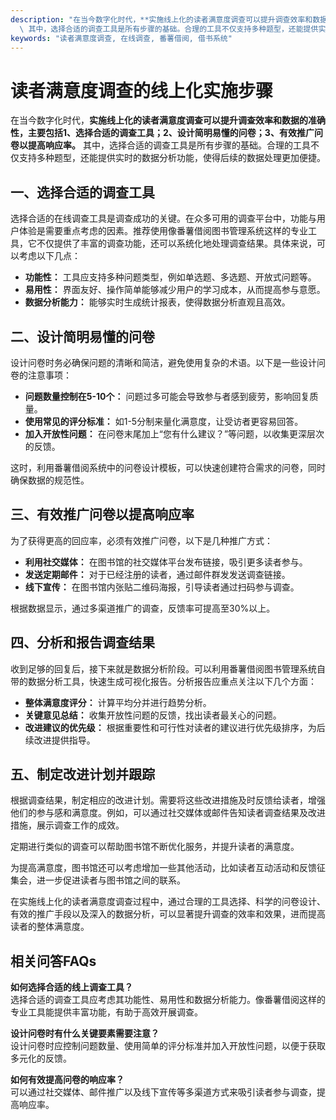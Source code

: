 ```yaml
---
description: "在当今数字化时代，**实施线上化的读者满意度调查可以提升调查效率和数据的准确性，主要包括1、选择合适的调查工具；2、设计简明易懂的问卷；3、有效推广问卷以提高响应率。**\
  \ 其中，选择合适的调查工具是所有步骤的基础。合理的工具不仅支持多种题型，还能提供实时的数据分析功能，使得后续的数据处理更加便捷。"
keywords: "读者满意度调查, 在线调查, 番薯借阅, 借书系统"
---
```

# 读者满意度调查的线上化实施步骤

在当今数字化时代，**实施线上化的读者满意度调查可以提升调查效率和数据的准确性，主要包括1、选择合适的调查工具；2、设计简明易懂的问卷；3、有效推广问卷以提高响应率。** 其中，选择合适的调查工具是所有步骤的基础。合理的工具不仅支持多种题型，还能提供实时的数据分析功能，使得后续的数据处理更加便捷。

## **一、选择合适的调查工具**

选择合适的在线调查工具是调查成功的关键。在众多可用的调查平台中，功能与用户体验是需要重点考虑的因素。推荐使用像番薯借阅图书管理系统这样的专业工具，它不仅提供了丰富的调查功能，还可以系统化地处理调查结果。具体来说，可以考虑以下几点：

- **功能性：** 工具应支持多种问题类型，例如单选题、多选题、开放式问题等。
- **易用性：** 界面友好、操作简单能够减少用户的学习成本，从而提高参与意愿。
- **数据分析能力：** 能够实时生成统计报表，使得数据分析直观且高效。

## **二、设计简明易懂的问卷**

设计问卷时务必确保问题的清晰和简洁，避免使用复杂的术语。以下是一些设计问卷的注意事项：

- **问题数量控制在5-10个：** 问题过多可能会导致参与者感到疲劳，影响回复质量。
- **使用常见的评分标准：** 如1-5分制来量化满意度，让受访者更容易回答。
- **加入开放性问题：** 在问卷末尾加上“您有什么建议？”等问题，以收集更深层次的反馈。

这时，利用番薯借阅系统中的问卷设计模板，可以快速创建符合需求的问卷，同时确保数据的规范性。

## **三、有效推广问卷以提高响应率**

为了获得更高的回应率，必须有效推广问卷，以下是几种推广方式：

- **利用社交媒体：** 在图书馆的社交媒体平台发布链接，吸引更多读者参与。
- **发送定期邮件：** 对于已经注册的读者，通过邮件群发发送调查链接。
- **线下宣传：** 在图书馆内张贴二维码海报，引导读者通过扫码参与调查。

根据数据显示，通过多渠道推广的调查，反馈率可提高至30%以上。

## **四、分析和报告调查结果**

收到足够的回复后，接下来就是数据分析阶段。可以利用番薯借阅图书管理系统自带的数据分析工具，快速生成可视化报告。分析报告应重点关注以下几个方面：

- **整体满意度评分：** 计算平均分并进行趋势分析。
- **关键意见总结：** 收集开放性问题的反馈，找出读者最关心的问题。
- **改进建议的优先级：** 根据重要性和可行性对读者的建议进行优先级排序，为后续改进提供指导。

## **五、制定改进计划并跟踪**

根据调查结果，制定相应的改进计划。需要将这些改进措施及时反馈给读者，增强他们的参与感和满意度。例如，可以通过社交媒体或邮件告知读者调查结果及改进措施，展示调查工作的成效。

定期进行类似的调查可以帮助图书馆不断优化服务，并提升读者的满意度。

为提高满意度，图书馆还可以考虑增加一些其他活动，比如读者互动活动和反馈征集会，进一步促进读者与图书馆之间的联系。

在实施线上化的读者满意度调查过程中，通过合理的工具选择、科学的问卷设计、有效的推广手段以及深入的数据分析，可以显著提升调查的效率和效果，进而提高读者的整体满意度。

## 相关问答FAQs

**如何选择合适的线上调查工具？**  
选择合适的调查工具应考虑其功能性、易用性和数据分析能力。像番薯借阅这样的专业工具能提供丰富功能，有助于高效开展调查。

**设计问卷时有什么关键要素需要注意？**  
设计问卷时应控制问题数量、使用简单的评分标准并加入开放性问题，以便于获取多元化的反馈。

**如何有效提高问卷的响应率？**  
可以通过社交媒体、邮件推广以及线下宣传等多渠道方式来吸引读者参与调查，提高响应率。
